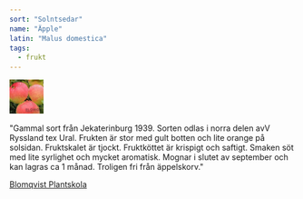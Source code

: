 ```yaml
---
sort: "Solntsedar"
name: "Äpple"
latin: "Malus domestica"
tags:
  - frukt
---
```



<img src="/img/malus-domestica-solntsedar.jpg" width="60" data-srcset="1x, 1.5x, 2x" alt="Malus domestica" data-attribution="https://www.blomqvistplantskola.com/index.php?route=product/product&product_id=3001">


"Gammal sort från Jekaterinburg 1939. Sorten odlas i norra delen avV Ryssland tex Ural. Frukten är stor med gult botten och lite orange på solsidan. Fruktskalet är tjockt. Fruktköttet är krispigt och saftigt. Smaken söt med lite syrlighet och mycket aromatisk. Mognar i slutet av september och kan lagras ca 1 månad. Troligen fri från äppelskorv."

[Blomqvist Plantskola](https://www.blomqvistplantskola.com/index.php?route=product/product&product_id=3001)
